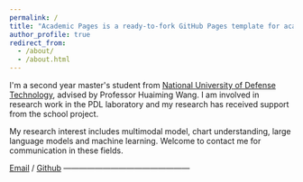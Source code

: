 ```yaml
---
permalink: /
title: "Academic Pages is a ready-to-fork GitHub Pages template for academic personal websites"
author_profile: true
redirect_from: 
  - /about/
  - /about.html
---
```


I'm a second year master's student from [National University of Defense Technology](https://www.nudt.edu.cn/), advised by Professor Huaiming Wang. I am involved in research work in the PDL laboratory and my research has received support from the school project.

My research interest includes multimodal model, chart understanding, large language models and machine learning. Welcome to contact me for communication in these fields.


[Email](siyong_wen@nudt.edu.cn) / [Github](https://github.com/William-sulivan/siyongwen.github.io)
————————————————
